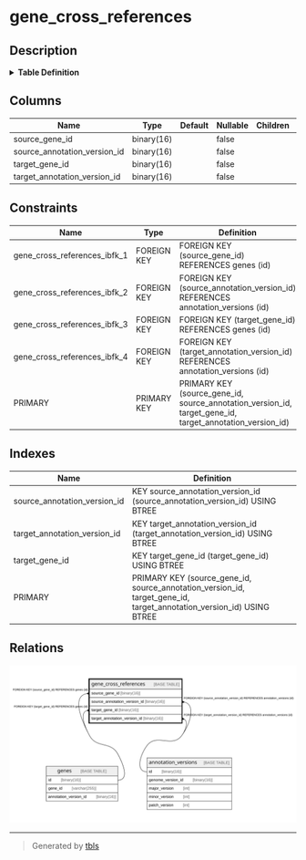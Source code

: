 # gene_cross_references

## Description

<details>
<summary><strong>Table Definition</strong></summary>

```sql
CREATE TABLE `gene_cross_references` (
  `source_gene_id` binary(16) NOT NULL,
  `source_annotation_version_id` binary(16) NOT NULL,
  `target_gene_id` binary(16) NOT NULL,
  `target_annotation_version_id` binary(16) NOT NULL,
  PRIMARY KEY (`source_gene_id`,`source_annotation_version_id`,`target_gene_id`,`target_annotation_version_id`),
  KEY `source_annotation_version_id` (`source_annotation_version_id`),
  KEY `target_gene_id` (`target_gene_id`),
  KEY `target_annotation_version_id` (`target_annotation_version_id`),
  CONSTRAINT `gene_cross_references_ibfk_1` FOREIGN KEY (`source_gene_id`) REFERENCES `genes` (`id`),
  CONSTRAINT `gene_cross_references_ibfk_2` FOREIGN KEY (`source_annotation_version_id`) REFERENCES `annotation_versions` (`id`),
  CONSTRAINT `gene_cross_references_ibfk_3` FOREIGN KEY (`target_gene_id`) REFERENCES `genes` (`id`),
  CONSTRAINT `gene_cross_references_ibfk_4` FOREIGN KEY (`target_annotation_version_id`) REFERENCES `annotation_versions` (`id`)
) ENGINE=InnoDB DEFAULT CHARSET=utf8mb4 COLLATE=utf8mb4_0900_ai_ci
```

</details>

## Columns

| Name | Type | Default | Nullable | Children | Parents | Comment |
| ---- | ---- | ------- | -------- | -------- | ------- | ------- |
| source_gene_id | binary(16) |  | false |  | [genes](genes.md) |  |
| source_annotation_version_id | binary(16) |  | false |  | [annotation_versions](annotation_versions.md) |  |
| target_gene_id | binary(16) |  | false |  | [genes](genes.md) |  |
| target_annotation_version_id | binary(16) |  | false |  | [annotation_versions](annotation_versions.md) |  |

## Constraints

| Name | Type | Definition |
| ---- | ---- | ---------- |
| gene_cross_references_ibfk_1 | FOREIGN KEY | FOREIGN KEY (source_gene_id) REFERENCES genes (id) |
| gene_cross_references_ibfk_2 | FOREIGN KEY | FOREIGN KEY (source_annotation_version_id) REFERENCES annotation_versions (id) |
| gene_cross_references_ibfk_3 | FOREIGN KEY | FOREIGN KEY (target_gene_id) REFERENCES genes (id) |
| gene_cross_references_ibfk_4 | FOREIGN KEY | FOREIGN KEY (target_annotation_version_id) REFERENCES annotation_versions (id) |
| PRIMARY | PRIMARY KEY | PRIMARY KEY (source_gene_id, source_annotation_version_id, target_gene_id, target_annotation_version_id) |

## Indexes

| Name | Definition |
| ---- | ---------- |
| source_annotation_version_id | KEY source_annotation_version_id (source_annotation_version_id) USING BTREE |
| target_annotation_version_id | KEY target_annotation_version_id (target_annotation_version_id) USING BTREE |
| target_gene_id | KEY target_gene_id (target_gene_id) USING BTREE |
| PRIMARY | PRIMARY KEY (source_gene_id, source_annotation_version_id, target_gene_id, target_annotation_version_id) USING BTREE |

## Relations

![er](gene_cross_references.svg)

---

> Generated by [tbls](https://github.com/k1LoW/tbls)
